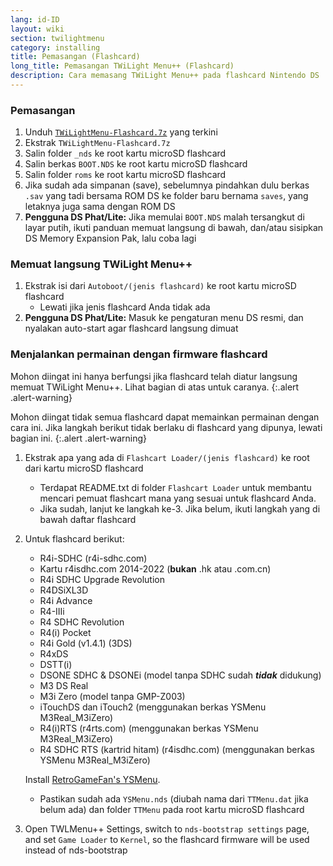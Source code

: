 ```yaml
---
lang: id-ID
layout: wiki
section: twilightmenu
category: installing
title: Pemasangan (Flashcard)
long_title: Pemasangan TWiLight Menu++ (Flashcard)
description: Cara memasang TWiLight Menu++ pada flashcard Nintendo DS
---
```


### Pemasangan
1. Unduh [`TWiLightMenu-Flashcard.7z`](https://github.com/DS-Homebrew/TWiLightMenu/releases/latest/download/TWiLightMenu-Flashcard.7z) yang terkini
1. Ekstrak `TWiLightMenu-Flashcard.7z`
1. Salin folder `_nds` ke root kartu microSD flashcard
1. Salin berkas `BOOT.NDS` ke root kartu microSD flashcard
1. Salin folder `roms` ke root kartu microSD flashcard
1. Jika sudah ada simpanan (save), sebelumnya pindahkan dulu berkas `.sav` yang tadi bersama ROM DS ke folder baru bernama `saves`, yang letaknya juga sama dengan ROM DS
1. **Pengguna DS Phat/Lite:** Jika memulai `BOOT.NDS` malah tersangkut di layar putih, ikuti panduan memuat langsung di bawah, dan/atau sisipkan DS Memory Expansion Pak, lalu coba lagi

### Memuat langsung TWiLight Menu++
1. Ekstrak isi dari `Autoboot/(jenis flashcard)` ke root kartu microSD flashcard
   - Lewati jika jenis flashcard Anda tidak ada
1. **Pengguna DS Phat/Lite:** Masuk ke pengaturan menu DS resmi, dan nyalakan auto-start agar flashcard langsung dimuat

### Menjalankan permainan dengan firmware flashcard

Mohon diingat ini hanya berfungsi jika flashcard telah diatur langsung memuat TWiLight Menu++. Lihat bagian di atas untuk caranya.
{:.alert .alert-warning}

Mohon diingat tidak semua flashcard dapat memainkan permainan dengan cara ini. Jika langkah berikut tidak berlaku di flashcard yang dipunya, lewati bagian ini.
{:.alert .alert-warning}

1. Ekstrak apa yang ada di `Flashcart Loader/(jenis flashcard)` ke root dari kartu microSD flashcard
   - Terdapat README.txt di folder `Flashcart Loader` untuk membantu mencari pemuat flashcart mana yang sesuai untuk flashcard Anda.
   - Jika sudah, lanjut ke langkah ke-3. Jika belum, ikuti langkah yang di bawah daftar flashcard

1. Untuk flashcard berikut:
   - R4i-SDHC (r4i-sdhc.com)
   - Kartu r4isdhc.com 2014-2022 (**bukan** .hk atau .com.cn)
   - R4i SDHC Upgrade Revolution
   - R4DSiXL3D
   - R4i Advance
   - R4-IIIi
   - R4 SDHC Revolution
   - R4(i) Pocket
   - R4i Gold (v1.4.1) (3DS)
   - R4xDS
   - DSTT(i)
   - DSONE SDHC & DSONEi (model tanpa SDHC sudah ***tidak*** didukung)
   - M3 DS Real
   - M3i Zero (model tanpa GMP-Z003)
   - iTouchDS dan iTouch2 (menggunakan berkas YSMenu M3Real_M3iZero)
   - R4(i)RTS (r4rts.com) (menggunakan berkas YSMenu M3Real_M3iZero)
   - R4 SDHC RTS (kartrid hitam) (r4isdhc.com) (menggunakan berkas YSMenu M3Real_M3iZero)

   Install [RetroGameFan's YSMenu](https://gbatemp.net/download/35737/).
      - Pastikan sudah ada `YSMenu.nds` (diubah nama dari `TTMenu.dat` jika belum ada) dan folder `TTMenu` pada root kartu microSD flashcard
1. Open TWLMenu++ Settings, switch to `nds-bootstrap settings` page, and set `Game Loader` to `Kernel`, so the flashcard firmware will be used instead of nds-bootstrap
